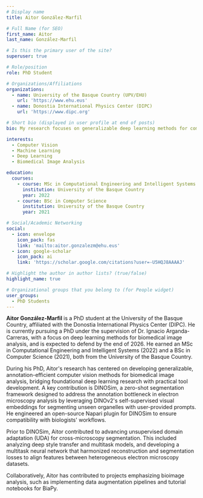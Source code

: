 ```yaml
---
# Display name
title: Aitor González-Marfil

# Full Name (for SEO)
first_name: Aitor  
last_name: González-Marfil

# Is this the primary user of the site?
superuser: true

# Role/position
role: PhD Student

# Organizations/Affiliations
organizations:
  - name: University of the Basque Country (UPV/EHU)
    url: 'https://www.ehu.eus'
  - name: Donostia International Physics Center (DIPC)
    url: 'https://www.dipc.org'

# Short bio (displayed in user profile at end of posts)
bio: My research focuses on generalizable deep learning methods for computer vision.

interests:
  - Computer Vision
  - Machine Learning
  - Deep Learning
  - Biomedical Image Analysis

education:
  courses:
    - course: MSc in Computational Engineering and Intelligent Systems
      institution: University of the Basque Country
      year: 2022
    - course: BSc in Computer Science
      institution: University of the Basque Country
      year: 2021

# Social/Academic Networking
social:
  - icon: envelope
    icon_pack: fas
    link: 'mailto:aitor.gonzalezm@ehu.eus'
  - icon: google-scholar
    icon_pack: ai
    link: 'https://scholar.google.com/citations?user=-U5HQJ8AAAAJ'

# Highlight the author in author lists? (true/false)
highlight_name: true

# Organizational groups that you belong to (for People widget)
user_groups:
  - PhD Students
---
```


**Aitor González-Marfil** is a PhD student at the University of the Basque Country, affiliated with the Donostia International Physics Center (DIPC). He is currently pursuing a PhD under the supervision of Dr. Ignacio Arganda-Carreras, with a focus on deep learning methods for biomedical image analysis, and is expected to defend by the end of 2026. He earned an MSc in Computational Engineering and Intelligent Systems (2022) and a BSc in Computer Science (2021), both from the University of the Basque Country.

During his PhD, Aitor's research has centered on developing generalizable, annotation-efficient computer vision methods for biomedical image analysis, bridging foundational deep learning research with practical tool development. A key contribution is DINOSim, a zero-shot segmentation framework designed to address the annotation bottleneck in electron microscopy analysis by leveraging DINOv2's self-supervised visual embeddings for segmenting unseen organelles with user-provided prompts. He engineered an open-source Napari plugin for DINOSim to ensure compatibility with biologists' workflows.

Prior to DINOSim, Aitor contributed to advancing unsupervised domain adaptation (UDA) for cross-microscopy segmentation. This included analyzing deep style transfer and multitask models, and developing a multitask neural network that harmonized reconstruction and segmentation losses to align features between heterogeneous electron microscopy datasets.

Collaboratively, Aitor has contributed to projects emphasizing bioimage analysis, such as implementing data augmentation pipelines and tutorial notebooks for BiaPy.

